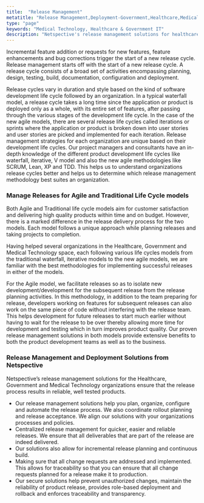 ```yaml
---
title:  "Release Management"
metatitle: "Release Management,Deployment-Government,Healthcare,Medical Technology"
type: "page"
keywords: "Medical Technology, Healthcare & Government IT"
description: "Netspective's release management solutions for healthcare and government firms ensure that releases result in secure, reliable and well tested products."
---
```

Incremental feature addition or requests for new features, feature enhancements and bug corrections trigger the start of a new release cycle. Release management starts off with the start of a new release cycle. A release cycle consists of a broad set of activities encompassing planning, design, testing, build, documentation, configuration and deployment.

Release cycles vary in duration and style based on the kind of software development life cycle followed by an organization. In a typical waterfall model, a release cycle takes a long time since the application or product is deployed only as a whole, with its entire set of features, after passing through the various stages of the development life cycle. In the case of the new agile models, there are several release life cycles called iterations or sprints where the application or product is broken down into user stories and user stories are picked and implemented for each iteration. Release management strategies for each organization are unique based on their development life cycles. Our project managers and consultants have an in-depth knowledge of the different product development life cycles like waterfall, iterative, V model and also the new agile methodologies like SCRUM, Lean, XP and TDD. This helps us to understand organizations release cycles better and helps us to determine which release management methodology best suites an organization.

### Manage Releases for Agile and Traditional Life Cycle models

Both Agile and Traditional life cycle models aim for customer satisfaction and delivering high quality products within time and on budget. However, there is a marked difference in the release delivery process for the two models. Each model follows a unique approach while planning releases and taking projects to completion.

Having helped several organizations in the Healthcare, Government and Medical Technology space, each following various life cycles models from the traditional waterfall, iterative models to the new agile models, we are familiar with the best methodologies for implementing successful releases in either of the models.

For the Agile model, we facilitate releases so as to isolate new development/development for the subsequent release from the release planning activities. In this methodology, in addition to the team preparing for release, developers working on features for subsequent releases can also work on the same piece of code without interfering with the release team. This helps development for future releases to start much earlier without having to wait for the release to be over thereby allowing more time for development and testing which in turn improves product quality. Our proven release management solutions in both models provide extensive benefits to both the product development teams as well as to the business.

### Release Management and Deployment Solutions from Netspective

Netspective’s release management solutions for the Healthcare, Government and Medical Technology organizations ensure that the release process results in reliable, well tested products.

* Our release management solutions help you plan, organize, configure and automate the release process. We also coordinate rollout planning and release acceptance. We align our solutions with your organizations processes and policies.
* Centralized release management for quicker, easier and reliable releases. We ensure that all deliverables that are part of the release are indeed delivered.
* Our solutions also allow for incremental release planning and continuous build.
* Making sure that all change requests are addressed and implemented. This allows for traceability so that you can ensure that all change requests planned for a release make it to production.
* Our secure solutions help prevent unauthorized changes, maintain the reliability of product release, provides role-based deployment and rollback and enforces traceability and transparency.
